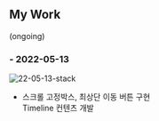 ## My Work 
(ongoing)


### - 2022-05-13
![22-05-13-stack](https://user-images.githubusercontent.com/62462440/168247203-88e5c376-06f0-4c15-a0ea-69d973495e3d.png)

- 스크롤 고정박스, 최상단 이동 버튼 구현 <br>
Timeline 컨텐츠 개발


